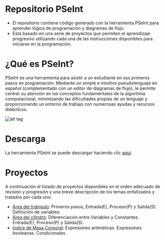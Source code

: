# Repositorio PSeInt
- El repositorio contiene código generado con la herramienta PSeInt para aprender lógica de programación y diagramas de flujo. 
- Está basado en una serie de proyectos que permiten el aprendizaje progresivo utilizando cada una de las instrucciones disponibles para iniciarse en la programación.

# ¿Qué es PSeInt?

PSeInt es una herramienta para asistir a un estudiante en sus primeros pasos en programación. Mediante un simple e intuitivo pseudolenguaje en español (complementado con un editor de diagramas de flujo), le permite centrar su atención en los conceptos fundamentales de la algoritmia computacional, minimizando las dificultades propias de un lenguaje y proporcionando un entorno de trabajo con numerosas ayudas y recursos didácticos.

![alt tag](http://pseint.sourceforge.net/slide/screenshot01.png)

# Descarga
La herramienta PSeInt se puede descargar haciendo clic [aquí](http://pseint.sourceforge.net/).

# Proyectos
A continuación el listado de proyectos disponibles en el orden adecuado de revisión y progresión y una breve descripción de los temas enfatizados y tratados por cada uno:
- [Área del triángulo](AreaTriangulo): Primeros pasos, Entrada(E), Proceso(P) y Salida(S). Definición de variables.
- [Área del cilindro](AreaCilindro): Diferenciación entre Variables y Constantes. Entrada(E), Proceso(P) y Salida(S).
- [Indice de Masa Corporal](IMC): Expresiones aritméticas. Expresiones booleanas. Condicionales.

